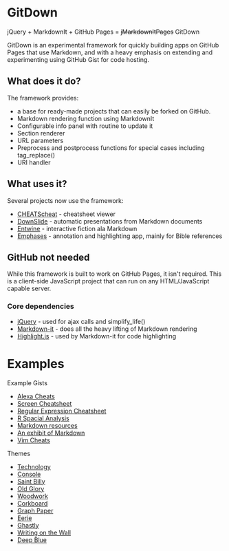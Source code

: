 # GitDown
jQuery + MarkdownIt + GitHub Pages = ~~jMarkdownItPages~~ GitDown

GitDown is an experimental framework for quickly building apps on GitHub Pages that use Markdown, and with a heavy emphasis on extending and experimenting using GitHub Gist for code hosting.

## What does it do?
The framework provides:
- a base for ready-made projects that can easily be forked on GitHub.
- Markdown rendering function using MarkdownIt
- Configurable info panel with routine to update it
- Section renderer
- URL parameters
- Preprocess and postprocess functions for special cases including tag_replace()
- URI handler

## What uses it?
Several projects now use the framework:
- [CHEATScheat](https://ugotsta.github.io/cheats/) - cheatsheet viewer
- [DownSlide](https://ugotsta.github.io/downslide/) - automatic presentations from Markdown documents
- [Entwine](https://ugotsta.github.io/entwine/) - interactive fiction ala Markdown
- [Emphases](https://ugotsta.github.io/emphases/) - annotation and highlighting app, mainly for Bible references

## GitHub not needed
While this framework is built to work on GitHub Pages, it isn't required. This is a client-side JavaScript project that can run on any HTML/JavaScript capable server.

### Core dependencies
- [jQuery](https://jquery.com/) - used for ajax calls and simplify_life()
- [Markdown-it](https://markdown-it.github.io/) - does all the heavy lifting of Markdown rendering
- [Highlight.js](https://highlightjs.org/) - used by Markdown-it for code highlighting

# Examples <!-- {$gd_info} -->
<!-- {$gd_help_ribbon} -->
<!-- {$gd_element_count} -->

Example Gists <!-- {$gd_gist} -->
- [Alexa Cheats](https://gist.github.com/2a06603706fd7c2eb5c93f34ed316354)
- [Screen Cheatsheet](https://gist.github.com/af918e1618682638aa82)
- [Regular Expression Cheatsheet](https://gist.github.com/3893f6ac9447f7ee27fe)
- [R Spacial Analysis](https://gist.github.com/fc661f26ef51eae6377b)
- [Markdown resources](https://gist.github.com/eba62d45c82d0767a5a0)
- [An exhibit of Markdown](https://gist.github.com/deb74713e6aff8fdfce2)
- [Vim Cheats](https://gist.github.com/c002acb756d5cf09b1ad98494a81baa3)

Themes <!-- {$gd_css} -->
- [Technology](https://gist.github.com/adc373c2d5a5d2b07821686e93a9630b)
- [Console](https://gist.github.com/e9217f4e7ed7c8fa18f13d12def1ad6c)
- [Saint Billy](https://gist.github.com/76c39d26b1b44e07bd7a783311caded8)
- [Old Glory](https://gist.github.com/43bff1c9c6ae8a829f67bd707ee8f142)
- [Woodwork](https://gist.github.com/c604615983fc6cdd5ebdbdd053800298)
- [Corkboard](https://gist.github.com/ada930f9dae1d0a8d95f41cb7a56d658)
- [Graph Paper](https://gist.github.com/77b1f66ad5093c2db29c666ad15f334d)
- [Eerie](https://gist.github.com/7ac556b27c2cd34b00aa59e0d3621dea)
- [Ghastly](https://gist.github.com/d1a6d5621b883bf6af886855d853d502)
- [Writing on the Wall](https://gist.github.com/241b47680c730c7162cb5f82d6d788fa)
- [Deep Blue](https://gist.github.com/51aa23d96f9bd81fe55c47b2d51855a5)

<!-- {$gd_toc="Table of Contents"} -->
<!-- {$gd_hide} -->
